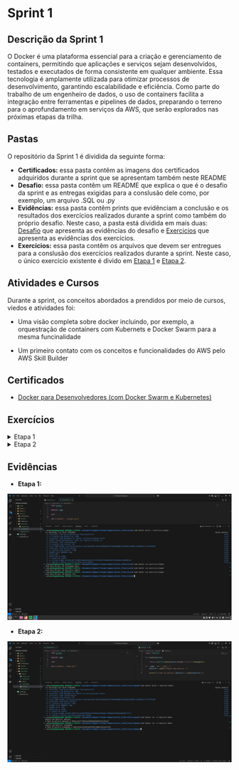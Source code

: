 # Sprint 1

## Descrição da Sprint 1

O Docker é uma plataforma essencial para a criação e gerenciamento de containers, permitindo que aplicações e serviços sejam desenvolvidos, testados e executados de forma consistente em qualquer ambiente. Essa tecnologia é amplamente utilizada para otimizar processos de desenvolvimento, garantindo escalabilidade e eficiência. Como parte do trabalho de um engenheiro de dados, o uso de containers facilita a integração entre ferramentas e pipelines de dados, preparando o terreno para o aprofundamento em serviços da AWS, que serão explorados nas próximas etapas da trilha.

## Pastas

O repositório da Sprint 1 é dividida da seguinte forma:

- **Certificados:** essa pasta contêm as imagens dos certificados adquiridos durante a sprint que se apresentam também neste README
- **Desafio:** essa pasta contêm um README que explica o que é o desafio da sprint e as entregas exigidas para a conslusão dele como, por exemplo, um arquivo .SQL ou .py
- **Evidências:** essa pasta contêm prints que evidênciam a conclusão e os resultados dos exercícios realizados durante a sprint como também do próprio desafio. Neste caso, a pasta está dividida em mais duas: [Desafio](/Sprint_2/Evidencias/Desafio/) que apresenta as evidências do desafio e [Exercicios](/Sprint_2/Evidencias/Exercicios/) que apresenta as evidências dos exercícios.
- **Exercícios:** essa pasta contêm os arquivos que devem ser entregues para a conslusão dos exercícios realizados durante a sprint. Neste caso, o único exercício existente é divido em [Etapa 1](./Exercicios/etapa1/) e [Etapa 2](./Exercicios/etapa2/).

## Atividades e Cursos

Durante a sprint, os conceitos abordados a prendidos por meio de cursos, víedos e atividades foi:

- Uma visão completa sobre docker incluindo, por exemplo, a orquestração de containers com Kubernets e Docker Swarm para a mesma funcinalidade

- Um primeiro contato com os conceitos e funcionalidades do AWS pelo AWS Skill Builder

## Certificados

- [Docker para Desenvolvedores (com Docker Swarm e Kubernetes)](./Certificados/UC-1b727686-2943-4352-bbaa-9f88ed24fa0c.jpg)

## Exercícios

<details>
<summary>Etapa 1</summary>

- [**Script python:**](./Exercicios/etapa1/carguru.py)
- [**Dockerfile:**](./Exercicios/etapa1/dockerfile)

</details>

<details>
<summary>Etapa 2</summary>

- [**Script python:**](./Exercicios/etapa2/hash.py)
- [**Dockerfile:**](./Exercicios/etapa2/dockerfile)

</details>

## Evidências

- **Etapa 1:**

![Evidência da Etapa 1](./Evidencias/Exercicios/evidencia1.png)

- **Etapa 2:**

![Evidência da Etapa2](./Evidencias/Exercicios/evidencia2.png)

